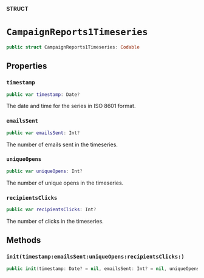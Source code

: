 **STRUCT**

# `CampaignReports1Timeseries`

```swift
public struct CampaignReports1Timeseries: Codable
```

## Properties
### `timestamp`

```swift
public var timestamp: Date?
```

The date and time for the series in ISO 8601 format.

### `emailsSent`

```swift
public var emailsSent: Int?
```

The number of emails sent in the timeseries.

### `uniqueOpens`

```swift
public var uniqueOpens: Int?
```

The number of unique opens in the timeseries.

### `recipientsClicks`

```swift
public var recipientsClicks: Int?
```

The number of clicks in the timeseries.

## Methods
### `init(timestamp:emailsSent:uniqueOpens:recipientsClicks:)`

```swift
public init(timestamp: Date? = nil, emailsSent: Int? = nil, uniqueOpens: Int? = nil, recipientsClicks: Int? = nil)
```
